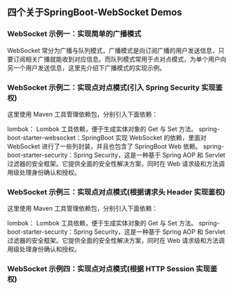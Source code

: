 ## 四个关于SpringBoot-WebSocket Demos

### WebSocket 示例一：实现简单的广播模式
WebSocket 常分为广播与队列模式，广播模式是向订阅广播的用户发送信息，只要订阅相关广播就能收到对应信息。而队列模式常用于点对点模式，为单个用户向另一个用户发送信息，这里先介绍下广播模式的实现示例。


  
### WebSocket 示例二：实现点对点模式(引入 Spring Security 实现鉴权)
这里使用 Maven 工具管理依赖包，分别引入下面依赖：

lombok： Lombok 工具依赖，便于生成实体对象的 Get 与 Set 方法。
spring-boot-starter-websocket：SpringBoot 实现 WebSocket 的依赖，里面对 WebSocket 进行了一些列封装，并且也包含了 SpringBoot Web 依赖。
spring-boot-starter-security：Spring Security，这是一种基于 Spring AOP 和 Servlet 过滤器的安全框架。它提供全面的安全性解决方案，同时在 Web 请求级和方法调用级处理身份确认和授权。


### WebSocket 示例三：实现点对点模式(根据请求头 Header 实现鉴权)
这里使用 Maven 工具管理依赖包，分别引入下面依赖：

lombok： Lombok 工具依赖，便于生成实体对象的 Get 与 Set 方法。
spring-boot-starter-security：Spring Security，这是一种基于 Spring AOP 和 Servlet 过滤器的安全框架。它提供全面的安全性解决方案，同时在 Web 请求级和方法调用级处理身份确认和授权。


### WebSocket 示例四：实现点对点模式(根据 HTTP Session 实现鉴权)